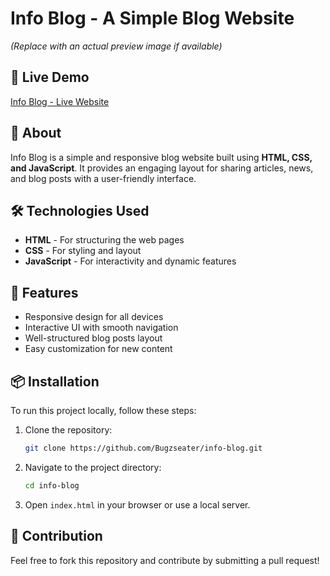 # Info Blog - A Simple Blog Website

&#x20;*(Replace with an actual preview image if available)*

## 🚀 Live Demo

[Info Blog - Live Website](https://info-blog-ten.vercel.app/)

## 📌 About

Info Blog is a simple and responsive blog website built using **HTML, CSS, and JavaScript**. It provides an engaging layout for sharing articles, news, and blog posts with a user-friendly interface.

## 🛠️ Technologies Used

- **HTML** - For structuring the web pages
- **CSS** - For styling and layout
- **JavaScript** - For interactivity and dynamic features

## 📂 Features

- Responsive design for all devices
- Interactive UI with smooth navigation
- Well-structured blog posts layout
- Easy customization for new content

## 📦 Installation

To run this project locally, follow these steps:

1. Clone the repository:
   ```sh
   git clone https://github.com/Bugzseater/info-blog.git
   ```
2. Navigate to the project directory:
   ```sh
   cd info-blog
   ```
3. Open `index.html` in your browser or use a local server.

## 🎯 Contribution

Feel free to fork this repository and contribute by submitting a pull request!

